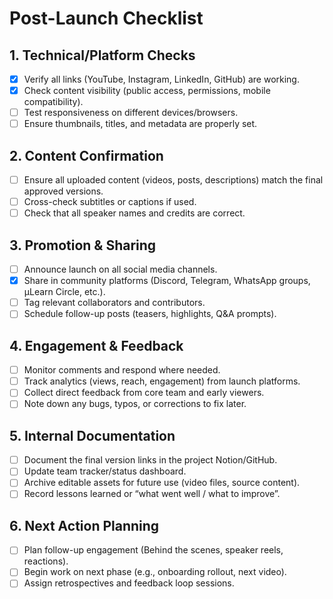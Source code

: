 # Post-Launch Checklist

## 1. Technical/Platform Checks
- [x] Verify all links (YouTube, Instagram, LinkedIn, GitHub) are working.
- [x] Check content visibility (public access, permissions, mobile compatibility).
- [ ] Test responsiveness on different devices/browsers.
- [ ] Ensure thumbnails, titles, and metadata are properly set.

## 2. Content Confirmation
- [ ] Ensure all uploaded content (videos, posts, descriptions) match the final approved versions.
- [ ] Cross-check subtitles or captions if used.
- [ ] Check that all speaker names and credits are correct.

## 3. Promotion & Sharing
- [ ] Announce launch on all social media channels.
- [x] Share in community platforms (Discord, Telegram, WhatsApp groups, μLearn Circle, etc.).
- [ ] Tag relevant collaborators and contributors.
- [ ] Schedule follow-up posts (teasers, highlights, Q&A prompts).

## 4. Engagement & Feedback
- [ ] Monitor comments and respond where needed.
- [ ] Track analytics (views, reach, engagement) from launch platforms.
- [ ] Collect direct feedback from core team and early viewers.
- [ ] Note down any bugs, typos, or corrections to fix later.

## 5. Internal Documentation
- [ ] Document the final version links in the project Notion/GitHub.
- [ ] Update team tracker/status dashboard.
- [ ] Archive editable assets for future use (video files, source content).
- [ ] Record lessons learned or “what went well / what to improve”.

## 6. Next Action Planning
- [ ] Plan follow-up engagement (Behind the scenes, speaker reels, reactions).
- [ ] Begin work on next phase (e.g., onboarding rollout, next video).
- [ ] Assign retrospectives and feedback loop sessions.
